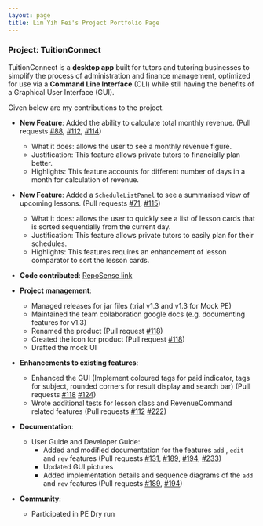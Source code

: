 ```yaml
---
layout: page
title: Lim Yih Fei's Project Portfolio Page
---
```

### Project: TuitionConnect
TuitionConnect is a **desktop app** built for tutors and tutoring businesses to simplify the process of
administration and finance management, optimized for use via a **Command Line Interface** (CLI) while
still having the benefits of a Graphical User Interface (GUI).

Given below are my contributions to the project.

* **New Feature**: Added the ability to calculate total monthly revenue. (Pull requests 
[\#88](https://github.com/AY2324S1-CS2103T-F10-4/tp/pull/88),
[\#112](https://github.com/AY2324S1-CS2103T-F10-4/tp/pull/112),
[\#114](https://github.com/AY2324S1-CS2103T-F10-4/tp/pull/114))
    * What it does: allows the user to see a monthly revenue figure.
    * Justification: This feature allows private tutors to financially plan better.
    * Highlights: This feature accounts for different number of days in a month for calculation of revenue.
  
* **New Feature**: Added a `ScheduleListPanel` to see a summarised view of upcoming lessons. (Pull requests 
[\#71](https://github.com/AY2324S1-CS2103T-F10-4/tp/pull/71),
[\#115](https://github.com/AY2324S1-CS2103T-F10-4/tp/pull/115))
   *  What it does: allows the user to quickly see a list of lesson cards that is sorted sequentially from the current day.
   *  Justification: This feature allows private tutors to easily plan for their schedules.
   *  Highlights: This features requires an enhancement of lesson comparator to sort the lesson cards.

* **Code contributed**: [RepoSense link](https://nus-cs2103-ay2324s1.github.io/tp-dashboard/?search=yihfei&sort=groupTitle&sortWithin=title&timeframe=commit&mergegroup=&groupSelect=groupByRepos&breakdown=true&checkedFileTypes=docs~functional-code~test-code&since=2023-09-22&tabOpen=true&zFR=false&tabType=authorship&tabAuthor=yihfei&tabRepo=AY2324S1-CS2103T-F10-4%2Ftp%5Bmaster%5D&authorshipIsMergeGroup=false&authorshipFileTypes=docs~functional-code~test-code&authorshipIsBinaryFileTypeChecked=false&authorshipIsIgnoredFilesChecked=false)

* **Project management**:
    * Managed releases for jar files (trial v1.3 and v1.3 for Mock PE)
    * Maintained the team collaboration google docs (e.g. documenting features for v1.3)
    * Renamed the product (Pull request [\#118](https://github.com/AY2324S1-CS2103T-F10-4/tp/pull/118))
    * Created the icon for product (Pull request [\#118](https://github.com/AY2324S1-CS2103T-F10-4/tp/pull/118))
    * Drafted the mock UI 

* **Enhancements to existing features**:
  * Enhanced the GUI (Implement coloured tags for paid indicator, tags for subject, rounded corners for result display and search bar) (Pull requests
[\#118](https://github.com/AY2324S1-CS2103T-F10-4/tp/pull/118)
[\#124](https://github.com/AY2324S1-CS2103T-F10-4/tp/pull/124))
  * Wrote additional tests for lesson class and RevenueCommand related features (Pull requests
[\#112](https://github.com/AY2324S1-CS2103T-F10-4/tp/pull/112)
[\#222](https://github.com/AY2324S1-CS2103T-F10-4/tp/pull/222))

* **Documentation**:
  * User Guide and Developer Guide:
    * Added and modified documentation for the features `add` , `edit` and `rev` features (Pull requests
[\#131](https://github.com/AY2324S1-CS2103T-F10-4/tp/pull/131),
[\#189](https://github.com/AY2324S1-CS2103T-F10-4/tp/pull/189),
[\#194](https://github.com/AY2324S1-CS2103T-F10-4/tp/pull/194),
[\#233](https://github.com/AY2324S1-CS2103T-F10-4/tp/pull/233))
    * Updated GUI pictures
    * Added implementation details and sequence diagrams of the `add` and `rev` features (Pull requests
[\#189](https://github.com/AY2324S1-CS2103T-F10-4/tp/pull/189),
[\#194](https://github.com/AY2324S1-CS2103T-F10-4/tp/pull/194))

* **Community**:
    *  Participated in PE Dry run

